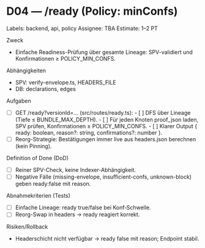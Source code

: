 # D04 — /ready (Policy: minConfs)
Labels: backend, api, policy
Assignee: TBA
Estimate: 1–2 PT

Zweck
- Einfache Readiness-Prüfung über gesamte Lineage: SPV-validiert und Konfirmationen ≥ POLICY_MIN_CONFS.

Abhängigkeiten
- SPV: verify-envelope.ts, HEADERS_FILE
- DB: declarations, edges

Aufgaben
- [ ] GET /ready?versionId=… (src/routes/ready.ts):
      - [ ] DFS über Lineage (Tiefe ≤ BUNDLE_MAX_DEPTH).
      - [ ] Für jeden Knoten proof_json laden, SPV prüfen, Konfirmationen ≥ POLICY_MIN_CONFS.
      - [ ] Klarer Output { ready: boolean, reason?: string, confirmations?: number }.
- [ ] Reorg-Strategie: Bestätigungen immer live aus headers.json berechnen (kein Pinning).

Definition of Done (DoD)
- [ ] Reiner SPV-Check, keine Indexer-Abhängigkeit.
- [ ] Negative Fälle (missing-envelope, insufficient-confs, unknown-block) geben ready:false mit reason.

Abnahmekriterien (Tests)
- [ ] Einfache Lineage: ready true/false bei Konf‑Schwelle.
- [ ] Reorg-Swap in headers → ready reagiert korrekt.

Risiken/Rollback
- Headerschicht nicht verfügbar → ready false mit reason; Endpoint stabil.

